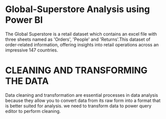 # Global-Superstore Analysis using Power BI
The Global Superstore is a retail dataset which contains an excel file with three sheets named as 'Orders', 'People' and 'Returns'.This dataset of order-related information, offering insights into retail operations across an impressive 147 countries.
# CLEANING AND TRANSFORMING THE DATA
 Data cleaning and transformation are essential processes in data analysis because they allow you to convert data from its raw form into a format that is better suited for analysis. we need to transform data to power query editor to perform cleaning.
